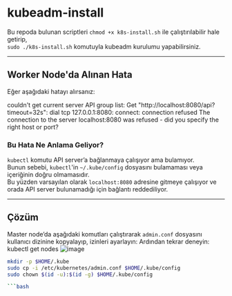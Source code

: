# kubeadm-install

Bu repoda bulunan scriptleri `chmod +x k8s-install.sh` ile çalıştırılabilir hale getirip,  
`sudo ./k8s-install.sh` komutuyla kubeadm kurulumu yapabilirsiniz.

---

## Worker Node'da Alınan Hata

Eğer aşağıdaki hatayı alırsanız:

couldn't get current server API group list: Get "http://localhost:8080/api?timeout=32s": dial tcp 127.0.0.1:8080: connect: connection refused
The connection to the server localhost:8080 was refused - did you specify the right host or port?


### Bu Hata Ne Anlama Geliyor?

`kubectl` komutu API server’a bağlanmaya çalışıyor ama bulamıyor.  
Bunun sebebi, `kubectl`'in `~/.kube/config` dosyasını bulamaması veya içeriğinin doğru olmamasıdır.  
Bu yüzden varsayılan olarak `localhost:8080` adresine gitmeye çalışıyor ve orada API server bulunamadığı için bağlantı reddediliyor.

---

## Çözüm

Master node’da aşağıdaki komutları çalıştırarak `admin.conf` dosyasını kullanıcı dizinine kopyalayıp, izinleri ayarlayın:
Ardından tekrar deneyin:
kubectl get nodes
![image](https://github.com/user-attachments/assets/34a31098-286c-47c7-9e10-1ddcdca3673f)

```bash
mkdir -p $HOME/.kube
sudo cp -i /etc/kubernetes/admin.conf $HOME/.kube/config
sudo chown $(id -u):$(id -g) $HOME/.kube/config

```bash



